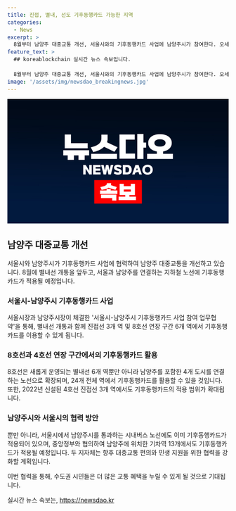 ```yaml
---
title: 진접, 별내, 선도 기후동행카드 가능한 지역
categories:
  - News
excerpt: >
  8월부터 남양주 대중교통 개선, 서울시와의 기후동행카드 사업에 남양주시가 참여한다. 오세훈 서울시장과 주광덕 남양주시장은 사업 참여 업무협약을 체결했다. 별내선 개통에 맞춰 4호선 연장 구간과 8호선 연장구간에서 기후동행카드를 이용할 수 있게 되며, 남양주시와 서울시를 연결하는 8호선에 새로운 역사가 추가되어 총 24개 전체 역사에서 이용 가능하다. 이로써 지하철 4호선은 남양주시 진접역부터 서초구 남태령역까지 총 29개역에서 기후동행카드로 무제한 이용 가능해졌다. 서울시와 남양주시는 대중교통 편익과 민생 지원을 위한 협력을 강화할 계획이다.
feature_text: >
  ## koreablockchain 실시간 뉴스 속보입니다.

  8월부터 남양주 대중교통 개선, 서울시와의 기후동행카드 사업에 남양주시가 참여한다. 오세훈 서울시장과 주광덕 남양주시장은 사업 참여 업무협약을 체결했다. 별내선 개통에 맞춰 4호선 연장 구간과 8호선 연장구간에서 기후동행카드를 이용할 수 있게 되며, 남양주시와 서울시를 연결하는 8호선에 새로운 역사가 추가되어 총 24개 전체 역사에서 이용 가능하다. 이로써 지하철 4호선은 남양주시 진접역부터 서초구 남태령역까지 총 29개역에서 기후동행카드로 무제한 이용 가능해졌다. 서울시와 남양주시는 대중교통 편익과 민생 지원을 위한 협력을 강화할 계획이다.
image: '/assets/img/newsdao_breakingnews.jpg'
---
```


<p><img src="/assets/img/newsdao_breakingnews.jpg" alt="koreablockchain 속보" /></p>

<h2 data-ke-size="size26">남양주 대중교통 개선</h2>

<p>서울시와 남양주시가 기후동행카드 사업에 협력하여 남양주 대중교통을 개선하고 있습니다. 8월에 별내선 개통을 앞두고, 서울과 남양주를 연결하는 지하철 노선에 기후동행카드가 적용될 예정입니다.</p>

<h3>서울시-남양주시 기후동행카드 사업</h3>

<p>서울시장과 남양주시장이 체결한 '서울시-남양주시 기후동행카드 사업 참여 업무협약'을 통해, 별내선 개통과 함께 진접선 3개 역 및 8호선 연장 구간 6개 역에서 기후동행카드를 이용할 수 있게 됩니다.</p>

<h3>8호선과 4호선 연장 구간에서의 기후동행카드 활용</h3>

<p>8호선은 새롭게 운영되는 별내선 6개 역뿐만 아니라 남양주를 포함한 4개 도시를 연결하는 노선으로 확장되며, 24개 전체 역에서 기후동행카드를 활용할 수 있을 것입니다. 또한, 2022년 신설된 4호선 진접선 3개 역에서도 기후동행카드의 적용 범위가 확대됩니다.</p>

<h3>남양주시와 서울시의 협력 방안</h3>

<p>뿐만 아니라, 서울시에서 남양주시를 통과하는 시내버스 노선에도 이미 기후동행카드가 적용되어 있으며, 중앙정부와 협의하여 남양주에 위치한 기차역 13개에서도 기후동행카드가 적용될 예정입니다. 두 지자체는 향후 대중교통 편의와 민생 지원을 위한 협력을 강화할 계획입니다.</p>

<p>이번 협력을 통해, 수도권 시민들은 더 많은 교통 혜택을 누릴 수 있게 될 것으로 기대됩니다.</p>
실시간 뉴스 속보는, <a href="https://newsdao.kr" rel="dofollow">https://newsdao.kr</a>


